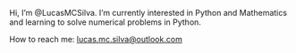 Hi, I’m @LucasMCSilva.
I’m currently interested in Python and Mathematics and learning to solve numerical problems in Python.

How to reach me: lucas.mc.silva@outlook.com
